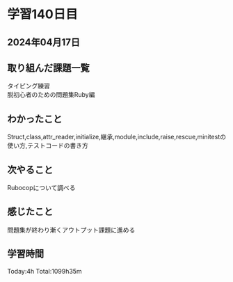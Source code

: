 # 学習140日目
## 2024年04月17日
## 取り組んだ課題一覧
タイピング練習<br>脱初心者のための問題集Ruby編
## わかったこと
Struct,class,attr_reader,initialize,継承,module,include,raise,rescue,minitestの使い方,テストコードの書き方
## 次やること
Rubocopについて調べる
## 感じたこと
問題集が終わり漸くアウトプット課題に進める
## 学習時間
Today:4h Total:1099h35m
